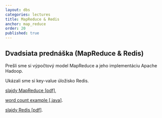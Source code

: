 ```yaml
---
layout: dbs
categories: lectures
title: MapReduce & Redis
anchor: map_reduce
order: 20
published: true
---
```

## Dvadsiata prednáška (MapReduce & Redis)

Prešli sme si výpočtový model MapReduce a jeho implementáciu Apache Hadoop.

Ukázali sme si key-value úložisko Redis.

[slajdy MapReduce [pdf]](/lectures/files/20_MapReduce.pdf),

[word count example [.java]](/lectures/files/20_hadoop-WordCount.java).


[slajdy Redis [pdf]](/lectures/files/20_dbs_redis.pdf).
